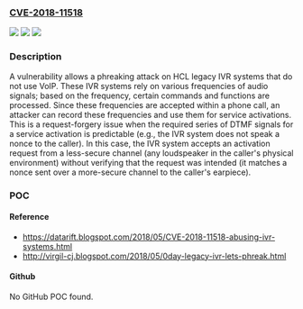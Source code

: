 ### [CVE-2018-11518](https://cve.mitre.org/cgi-bin/cvename.cgi?name=CVE-2018-11518)
![](https://img.shields.io/static/v1?label=Product&message=n%2Fa&color=blue)
![](https://img.shields.io/static/v1?label=Version&message=n%2Fa&color=blue)
![](https://img.shields.io/static/v1?label=Vulnerability&message=n%2Fa&color=brighgreen)

### Description

A vulnerability allows a phreaking attack on HCL legacy IVR systems that do not use VoIP. These IVR systems rely on various frequencies of audio signals; based on the frequency, certain commands and functions are processed. Since these frequencies are accepted within a phone call, an attacker can record these frequencies and use them for service activations. This is a request-forgery issue when the required series of DTMF signals for a service activation is predictable (e.g., the IVR system does not speak a nonce to the caller). In this case, the IVR system accepts an activation request from a less-secure channel (any loudspeaker in the caller's physical environment) without verifying that the request was intended (it matches a nonce sent over a more-secure channel to the caller's earpiece).

### POC

#### Reference
- https://datarift.blogspot.com/2018/05/CVE-2018-11518-abusing-ivr-systems.html
- http://virgil-cj.blogspot.com/2018/05/0day-legacy-ivr-lets-phreak.html

#### Github
No GitHub POC found.


